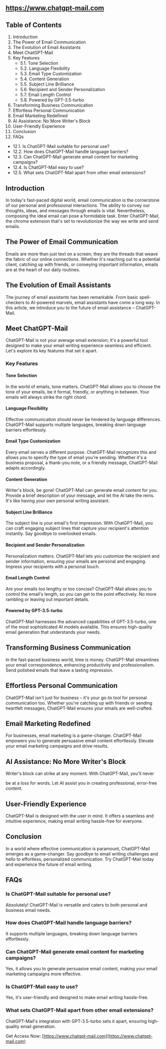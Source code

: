
## **https://www.chatgpt-mail.com**

## **Table of Contents**
1. Introduction
2. The Power of Email Communication
3. The Evolution of Email Assistants
4. Meet ChatGPT-Mail
5. Key Features
   - 5.1. Tone Selection
   - 5.2. Language Flexibility
   - 5.3. Email Type Customization
   - 5.4. Content Generation
   - 5.5. Subject Line Brilliance
   - 5.6. Recipient and Sender Personalization
   - 5.7. Email Length Control
   - 5.8. Powered by GPT-3.5-turbo
6. Transforming Business Communication
7. Effortless Personal Communication
8. Email Marketing Redefined
9. AI Assistance: No More Writer's Block
10. User-Friendly Experience
11. Conclusion
12. FAQs
   - 12.1. Is ChatGPT-Mail suitable for personal use?
   - 12.2. How does ChatGPT-Mail handle language barriers?
   - 12.3. Can ChatGPT-Mail generate email content for marketing campaigns?
   - 12.4. Is ChatGPT-Mail easy to use?
   - 12.5. What sets ChatGPT-Mail apart from other email extensions?

## **Introduction**

In today's fast-paced digital world, email communication is the cornerstone of our personal and professional interactions. The ability to convey our thoughts, ideas, and messages through emails is vital. Nevertheless, composing the ideal email can pose a formidable task. Enter ChatGPT-Mail, the chrome extension that's set to revolutionize the way we write and send emails.

## **The Power of Email Communication**

Emails are more than just text on a screen; they are the threads that weave the fabric of our online connections. Whether it's reaching out to a potential client, catching up with friends, or conveying important information, emails are at the heart of our daily routines.

## **The Evolution of Email Assistants**

The journey of email assistants has been remarkable. From basic spell-checkers to AI-powered marvels, email assistants have come a long way. In this article, we introduce you to the future of email assistance – ChatGPT-Mail.

## **Meet ChatGPT-Mail**

ChatGPT-Mail is not your average email extension; it's a powerful tool designed to make your email writing experience seamless and efficient. Let's explore its key features that set it apart.

### **Key Features**

#### **Tone Selection**

In the world of emails, tone matters. ChatGPT-Mail allows you to choose the tone of your emails, be it formal, friendly, or anything in between. Your emails will always strike the right chord.

#### **Language Flexibility**

Effective communication should never be hindered by language differences.  ChatGPT-Mail supports multiple languages, breaking down language barriers effortlessly.

#### **Email Type Customization**

Every email serves a different purpose. ChatGPT-Mail recognizes this and allows you to specify the type of email you're sending. Whether it's a business proposal, a thank-you note, or a friendly message, ChatGPT-Mail adapts accordingly.

#### **Content Generation**

Writer's block, be gone! ChatGPT-Mail can generate email content for you. Provide a brief description of your message, and let the AI take the reins. It's like having your own personal writing assistant.

#### **Subject Line Brilliance**

The subject line is your email's first impression. With ChatGPT-Mail, you can craft engaging subject lines that capture your recipient's attention instantly. Say goodbye to overlooked emails.

#### **Recipient and Sender Personalization**

Personalization matters. ChatGPT-Mail lets you customize the recipient and sender information, ensuring your emails are personal and engaging. Impress your recipients with a personal touch.

#### **Email Length Control**

Are your emails too lengthy or too concise? ChatGPT-Mail allows you to control the email's length, so you can get to the point effectively. No more rambling or leaving out important details.

#### **Powered by GPT-3.5-turbo**

ChatGPT-Mail harnesses the advanced capabilities of GPT-3.5-turbo, one of the most sophisticated AI models available. This ensures high-quality email generation that understands your needs.

## **Transforming Business Communication**

In the fast-paced business world, time is money. ChatGPT-Mail streamlines your email correspondence, enhancing productivity and professionalism. Send polished emails that leave a lasting impression.

## **Effortless Personal Communication**

ChatGPT-Mail isn't just for business – it's your go-to tool for personal communication too. Whether you're catching up with friends or sending heartfelt messages, ChatGPT-Mail ensures your emails are well-crafted.

## **Email Marketing Redefined**

For businesses, email marketing is a game-changer. ChatGPT-Mail empowers you to generate persuasive email content effortlessly. Elevate your email marketing campaigns and drive results.

## **AI Assistance: No More Writer's Block**

Writer's block can strike at any moment. With ChatGPT-Mail, you'll never

 be at a loss for words. Let AI assist you in creating professional, error-free content.

## **User-Friendly Experience**

ChatGPT-Mail is designed with the user in mind. It offers a seamless and intuitive experience, making email writing hassle-free for everyone.

## **Conclusion**

In a world where effective communication is paramount, ChatGPT-Mail emerges as a game-changer. Say goodbye to email writing challenges and hello to effortless, personalized communication. Try ChatGPT-Mail today and experience the future of email writing.

## **FAQs**

### **Is ChatGPT-Mail suitable for personal use?**

Absolutely! ChatGPT-Mail is versatile and caters to both personal and business email needs.

### **How does ChatGPT-Mail handle language barriers?**

It supports multiple languages, breaking down language barriers effortlessly.

### **Can ChatGPT-Mail generate email content for marketing campaigns?**

Yes, it allows you to generate persuasive email content, making your email marketing campaigns more effective.

### **Is ChatGPT-Mail easy to use?**

Yes, it's user-friendly and designed to make email writing hassle-free.

### **What sets ChatGPT-Mail apart from other email extensions?**

ChatGPT-Mail's integration with GPT-3.5-turbo sets it apart, ensuring high-quality email generation.

Get Access Now: [https://www.chatgpt-mail.com](https://www.chatgpt-mail.com)
